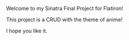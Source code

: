 Welcome to my Sinatra Final Project for Flatiron!

This project is a CRUD with the theme of anime!

I hope you like it. 